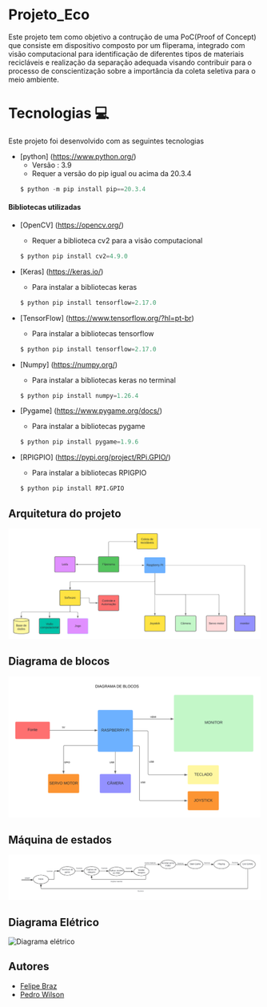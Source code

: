 # Projeto_Eco

Este projeto tem como objetivo a contrução de uma PoC(Proof of Concept) que consiste em dispositivo composto por um fliperama, integrado com visão computacional para identificação de diferentes tipos de materiais recicláveis e realização da separação adequada visando contribuir para o processo de conscientização sobre a importância da coleta seletiva para o meio ambiente.

# Tecnologias 💻

Este projeto foi desenvolvido com as seguintes tecnologias 

- [python] (https://www.python.org/)
   - Versão : 3.9
  - Requer a versão do pip igual ou acima da 20.3.4
  ~~~python
  $ python -m pip install pip==20.3.4
  ~~~~
#### Bibliotecas utilizadas 
- [OpenCV] (https://opencv.org/)
  - Requer a biblioteca cv2 para a visão computacional
  ~~~ python 
  $ python pip install cv2=4.9.0  
  ~~~
  
- [Keras] (https://keras.io/)
  - Para instalar a bibliotecas keras 
  ~~~ python  
  $ python pip install tensorflow=2.17.0
  ~~~
- [TensorFlow] (https://www.tensorflow.org/?hl=pt-br)  
  - Para instalar a bibliotecas tensorflow
  ~~~ python  
  $ python pip install tensorflow=2.17.0
  ~~~

- [Numpy] (https://numpy.org/)
  - Para instalar a bibliotecas keras no terminal
  ~~~ python 
  $ python pip install numpy=1.26.4
  ~~~~

- [Pygame] (https://www.pygame.org/docs/)
  - Para instalar a bibliotecas pygame  
  ~~~ python 
  $ python pip install pygame=1.9.6
  ~~~
  
- [RPIGPIO] (https://pypi.org/project/RPi.GPIO/)
  - Para instalar a bibliotecas RPIGPIO
  ~~~ python
  $ python pip install RPI.GPIO
  ~~~

## Arquitetura do projeto

![Diagrama de Arquitetura](Images/Arquitetura_projeto.png)

## Diagrama de blocos 

![Diagrama de blocos](Images/Diagrama_de_blocos.png)

## Máquina de estados

![Máquina de Estados](Images/Maquina_de_estados.png)

## Diagrama Elétrico

![Diagrama elétrico]()


  

## Autores
- [Felipe Braz](https://github.com/felipebrazfb333)
- [Pedro Wilson](https://github.com/Pwsouza)








